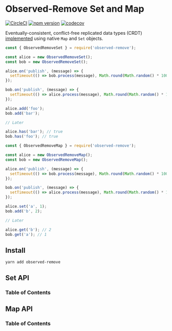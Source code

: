 # Observed-Remove Set and Map

[![CircleCI](https://circleci.com/gh/wehriam/observed-remove.svg?style=svg)](https://circleci.com/gh/wehriam/observed-remove) [![npm version](https://badge.fury.io/js/observed-remove.svg)](http://badge.fury.io/js/observed-remove) [![codecov](https://codecov.io/gh/wehriam/observed-remove/branch/master/graph/badge.svg)](https://codecov.io/gh/wehriam/observed-remove)

Eventually-consistent, conflict-free replicated data types (CRDT) [implemented](https://github.com/wehriam/observed-remove/blob/master/src/index.js) using native `Map` and `Set` objects.

```js
const { ObservedRemoveSet } = require('observed-remove');

const alice = new ObservedRemoveSet();
const bob = new ObservedRemoveSet();

alice.on('publish', (message) => {
  setTimeout(() => bob.process(message), Math.round(Math.random() * 1000));
});

bob.on('publish', (message) => {
  setTimeout(() => alice.process(message), Math.round(Math.random() * 1000));
});

alice.add('foo');
bob.add('bar');

// Later

alice.has('bar'); // true
bob.has('foo'); // true
```

```js
const { ObservedRemoveMap } = require('observed-remove');

const alice = new ObservedRemoveMap();
const bob = new ObservedRemoveMap();

alice.on('publish', (message) => {
  setTimeout(() => bob.process(message), Math.round(Math.random() * 1000));
});

bob.on('publish', (message) => {
  setTimeout(() => alice.process(message), Math.round(Math.random() * 1000));
});

alice.set('a', 1);
bob.add('b', 2);

// Later

alice.get('b'); // 2
bob.get('a'); // 1
```

## Install

`yarn add observed-remove`

## Set API

<!-- Generated by documentation.js. Update this documentation by updating the source code. -->

### Table of Contents

## Map API

<!-- Generated by documentation.js. Update this documentation by updating the source code. -->

### Table of Contents
